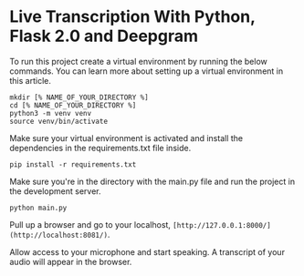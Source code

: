 # Live Transcription With Python, Flask 2.0 and Deepgram

To run this project create a virtual environment by running the below commands. You can learn more about setting up a virtual environment in this article.

```
mkdir [% NAME_OF_YOUR_DIRECTORY %]
cd [% NAME_OF_YOUR_DIRECTORY %]
python3 -m venv venv
source venv/bin/activate
```

Make sure your virtual environment is activated and install the dependencies in the requirements.txt file inside.

`pip install -r requirements.txt`

Make sure you're in the directory with the main.py file and run the project in the development server.

`python main.py`

Pull up a browser and go to your localhost, `[http://127.0.0.1:8000/](http://localhost:8081/)`.

Allow access to your microphone and start speaking. A transcript of your audio will appear in the browser.
